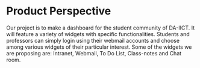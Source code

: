 # Product Perspective

Our project is to make a dashboard for the student community of DA-IICT. It will feature a variety of widgets with specific functionalities. Students and professors can simply login using their webmail accounts and choose among various widgets of their particular interest. Some of the widgets we are proposing are: Intranet, Webmail, To Do List, Class-notes and Chat room.